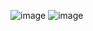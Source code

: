 ![image](https://github.com/user-attachments/assets/87b6189b-a56c-489c-b96a-6ae17ad92dfc)
![image](https://github.com/user-attachments/assets/596edba4-4b4b-423a-a732-2fd7711093ec)
